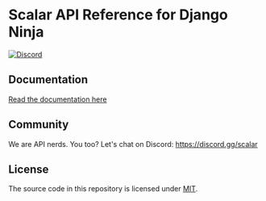 # Scalar API Reference for Django Ninja

[![Discord](https://img.shields.io/discord/1135330207960678410?style=flat&color=5865F2)](https://discord.gg/scalar)

## Documentation

[Read the documentation here](https://guides.scalar.com/scalar/scalar-api-references/integrations/django-ninja)

## Community

We are API nerds. You too? Let's chat on Discord: <https://discord.gg/scalar>

## License

The source code in this repository is licensed under [MIT](https://github.com/scalar/scalar/blob/main/LICENSE).
